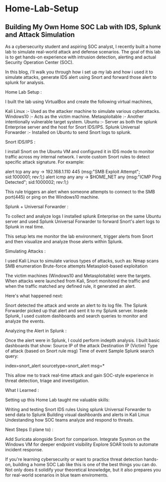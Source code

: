 # Home-Lab-Setup
## Building My Own Home SOC Lab with IDS, Splunk and Attack Simulation

As a cybersecurity student and aspiring SOC analyst, I recently built a home lab to simulate real-world attack and defense scenarios. The goal of this lab is to get hands-on experience with intrusion detection, alerting and actual Security Operation Center (SOC).

In this blog, i'll walk you through how i set up my lab and how i used it to simulate attacks, generate IDS alert using Snort and forward those alert to splunk for analysis.

Home Lab Setup :

I built the lab using VirtualBox and create the following virtual machines,

Kali Linux :- Used as the attacker machine to simulate various cyberattacks.
Windows10 :- Acts as the victim machine.
Metasploitable :- Another intentionally vulnerable target system.
Ubuntu :- Server as both the splunk Enterprise server and the host for Snort IDS/IPS.
Splunk Universal Forwarder :- Installed on Ubuntu to send Snort logs to splunk.

Snort IDS/IPS :

I install Snort on the Ubuntu VM and configured it in IDS mode to monitor traffic across my internal network. I wrote custom Snort rules to detect specific attack signature. For example: 

alert tcp any any -> 192.168.1.110 445 (msg:"SMB Exploit Attempt"; sid:1000001; rev:1;)
alert icmp any any -> $HOME_NET any (msg:"ICMP Ping Detected"; sid:1000002; rev:1;)

This rule triggers an alert when someone attempts to connect to the SMB port(445) or ping on the Windows10 machine.

Splunk + Universal Forwarder :

To collect and analyze logs I installed splunk Enterprise on the same Ubuntu server and used Splunk Universal Forwarder to forward Snort's alert logs to Splunk in real time.

This setup lets me monitor the lab environment, trigger alerts from Snort and then visualize and analyze those alerts within Splunk.

Simulating Attacks :

I used Kali Linux to simulate various types of attacks, such as:
Nmap scans
SMB enumeration
Brute-force attempts
Metasploit-based exploitation

The victim machines (Windows10 and Metasploitable) were the targets. When attacks were launched from Kali, Snort monitored the traffic and when the traffic matched any defined rule, it generated an alert. 

Here's what happened next:

Snort detected the attack and wrote an alert to its log file. The Splunk Forwarder picked up that alert and sent it to my Splunk server. Insede Splunk, I used custom dashboards and search queries to monitor and analyze the events.

Analyzing the Alert in Splunk :

Once the alert were in Splunk, I could perform indepth analysis. I built basic dashboards that show: 
Source IP of the attack
Destination IP (Victim)
Type of attack (based on Snort rule msg)
Time of event
Sample Splunk search query:

index=snort_alert sourcetype=snort_alert msg=*

This allow me to track real-time attack and gain SOC-style experience in threat detection, triage and investigation.

What I Learned :

Setting up this Home Lab taught me valuable skills:

Writing and testing Snort IDS rules
Using splunk Universal Forwarder to send data to Splunk
Building visual dashboards and alerts in Kali Linux
Undestanding how SOC teams analyze and respond to threats.

Next Steps (I plane to) :

Add Suricata alongside Snort for comparison.
Integrate Sysmon on the Windows VM for deeper endpoint visibility
Explore SOAR tools to automate incident response.

If you're learning cybersecurity or want to practice threat detection hands-on, building a home SOC Lab like this is one of the best things you can do. Not only does it solidify your theoretical knowledge, but it also prepares you for real-world scenarios in blue team enviroments.
